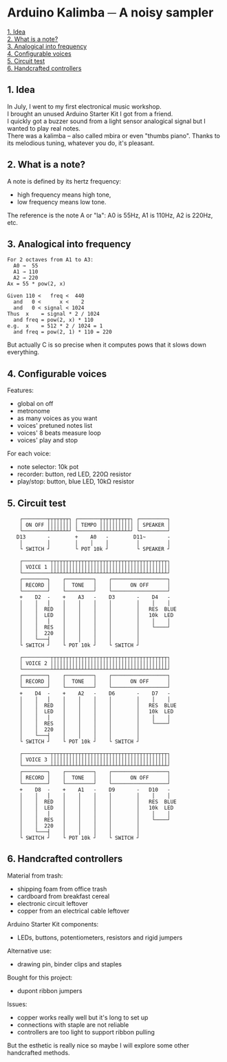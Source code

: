 
# Arduino Kalimba ─ A noisy sampler   

[1. Idea](#1-idea)   
[2. What is a note?](#2-what-is-a-note)   
[3. Analogical into frequency](#3-analogical-into-frequency)   
[4. Configurable voices](#4-configurable-voices)   
[5. Circuit test](#5-circuit-test)   
[6. Handcrafted controllers](#6-handcrafted-controllers)   

## 1. Idea   

In July, I went to my first electronical music workshop.   
I brought an unused Arduino Starter Kit I got from a friend.   
I quickly got a buzzer sound from a light sensor analogical signal but I wanted to play real notes.   
There was a kalimba – also called mbira or even "thumbs piano". Thanks to its melodious tuning, whatever you do, it's pleasant.   

## 2. What is a note?   

A note is defined by its hertz frequency:   
- high frequency means high tone,
- low frequency means low tone.

The reference is the note A or "la":
  A0 is 55Hz, A1 is 110Hz, A2 is 220Hz, etc.

## 3. Analogical into frequency   

```
For 2 octaves from A1 to A3:   
  A0 →  55   
  A1 → 110   
  A2 → 220   
Ax = 55 * pow(2, x)   
```

```
Given 110 <   freq <  440
  and   0 <      x <    2
  and   0 < signal < 1024
Thus  x    = signal * 2 / 1024
  and freq = pow(2, x) * 110
e.g.  x    = 512 * 2 / 1024 = 1
  and freq = pow(2, 1) * 110 = 220
```
But actually C is so precise when it computes pows that it slows down everything.   

## 4. Configurable voices   

Features:
- global on off
- metronome
- as many voices as you want
- voices' pretuned notes list
- voices' 8 beats measure loop
- voices' play and stop

For each voice:
- note selector: 10k pot
- recorder: button, red LED, 220Ω resistor
- play/stop: button, blue LED, 10kΩ resistor

## 5. Circuit test   

```
    ┌────────┬┬┬┬┬┬┬┐ ┌───────┬┬┬┬┬┬┬┬┬┬┐ ┌─────────┐
    │ ON OFF ││││││││ │ TEMPO │││││││││││ │ SPEAKER │
    └────────┴┴┴┴┴┴┴┘ └───────┴┴┴┴┴┴┴┴┴┴┘ └─────────┘
   D13       -        +    A0   -        D11~       -
    │        │        │    │    │         │         │
    └ SWITCH ┘        └ POT 10k ┘         └ SPEAKER ┘

    ┌─────────┬┬┬┬┬┬┬┬┬┬┬┬┬┬┬┬┬┬┬┬┬┬┬┬┬┬┬┬┬┬┬┬┬┬┬┬┬┬┐
    │ VOICE 1 │││││││││││││││││││││││││││││││││││││││
    └─────────┴┴┴┴┴┴┴┴┴┴┴┴┴┴┴┴┴┴┴┴┴┴┴┴┴┴┴┴┴┴┴┴┴┴┴┴┴┴┘
    ┌────────┐    ┌─────────┐    ┌──────────────────┐
    │ RECORD │    │  TONE   │    │      ON OFF      │
    └────────┘    └─────────┘    └──────────────────┘
    +    D2  -    +    A3   -    D3       -    D4   -
    │    │   │    │    │    │    │        │    │    │
    │    │  RED   │    │    │    │        │   RES  BLUE
    │    │  LED   │    │    │    │        │   10k  LED
    │    │   │    │    │    │    │        │    │    │
    │    │  RES   │    │    │    │        │    └────┘
    │    │  220   │    │    │    │        │
    │    └───┤    │    │    │    │        │
    └ SWITCH ┘    └ POT 10k ┘    └ SWITCH ┘

    ┌─────────┬┬┬┬┬┬┬┬┬┬┬┬┬┬┬┬┬┬┬┬┬┬┬┬┬┬┬┬┬┬┬┬┬┬┬┬┬┬┐
    │ VOICE 2 │││││││││││││││││││││││││││││││││││││││
    └─────────┴┴┴┴┴┴┴┴┴┴┴┴┴┴┴┴┴┴┴┴┴┴┴┴┴┴┴┴┴┴┴┴┴┴┴┴┴┴┘
    ┌────────┐    ┌─────────┐    ┌──────────────────┐
    │ RECORD │    │  TONE   │    │      ON OFF      │
    └────────┘    └─────────┘    └──────────────────┘
    +    D4  -    +    A2   -    D6       -    D7   -
    │    │   │    │    │    │    │        │    │    │
    │    │  RED   │    │    │    │        │   RES  BLUE
    │    │  LED   │    │    │    │        │   10k  LED
    │    │   │    │    │    │    │        │    │    │
    │    │  RES   │    │    │    │        │    └────┘
    │    │  220   │    │    │    │        │
    │    └───┤    │    │    │    │        │
    └ SWITCH ┘    └ POT 10k ┘    └ SWITCH ┘

    ┌─────────┬┬┬┬┬┬┬┬┬┬┬┬┬┬┬┬┬┬┬┬┬┬┬┬┬┬┬┬┬┬┬┬┬┬┬┬┬┬┐
    │ VOICE 3 │││││││││││││││││││││││││││││││││││││││
    └─────────┴┴┴┴┴┴┴┴┴┴┴┴┴┴┴┴┴┴┴┴┴┴┴┴┴┴┴┴┴┴┴┴┴┴┴┴┴┴┘
    ┌────────┐    ┌─────────┐    ┌──────────────────┐
    │ RECORD │    │  TONE   │    │      ON OFF      │
    └────────┘    └─────────┘    └──────────────────┘
    +    D8  -    +    A1   -    D9       -   D10   -
    │    │   │    │    │    │    │        │    │    │
    │    │  RED   │    │    │    │        │   RES  BLUE
    │    │  LED   │    │    │    │        │   10k  LED
    │    │   │    │    │    │    │        │    │    │
    │    │  RES   │    │    │    │        │    └────┘
    │    │  220   │    │    │    │        │
    │    └───┤    │    │    │    │        │
    └ SWITCH ┘    └ POT 10k ┘    └ SWITCH ┘
```

## 6. Handcrafted controllers   

Material from trash:
- shipping foam from office trash
- cardboard from breakfast cereal
- electronic circuit leftover
- copper from an electrical cable leftover

Arduino Starter Kit components:
- LEDs, buttons, potentiometers, resistors and rigid jumpers

Alternative use:
- drawing pin, binder clips and staples

Bought for this project:
- dupont ribbon jumpers

Issues:
- copper works really well but it's long to set up
- connections with staple are not reliable
- controllers are too light to support ribbon pulling

But the esthetic is really nice so maybe I will explore some other handcrafted methods.
